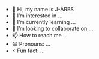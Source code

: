- 👋 Hi, my name is J-ARES
- 👀 I’m interested in ...
- 🌱 I’m currently learning ...
- 💞️ I’m looking to collaborate on ...
- 📫 How to reach me ...
- 😄 Pronouns: ...
- ⚡ Fun fact: ...

<!---
J-ARES/J-ARES is a ✨ special ✨ repository because its `README.md` (this file) appears on your GitHub profile.
You can click the Preview link to take a look at your changes.
--->
